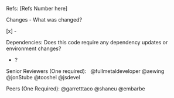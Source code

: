 Refs: [Refs Number here]

Changes - What was changed?

[x] -

Dependencies: Does this code require any dependency updates or environment changes?
- ?  

Senior Reviewers (One required):  
@fullmetaldeveloper @aewing @jonStube @tooshel @jsdevel

Peers (One Required): 
@garretttaco @shaneu @embarbe 
